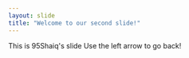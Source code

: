 ```yaml
---
layout: slide
title: "Welcome to our second slide!"
---
```


This is 95Shaiq's slide
Use the left arrow to go back!
